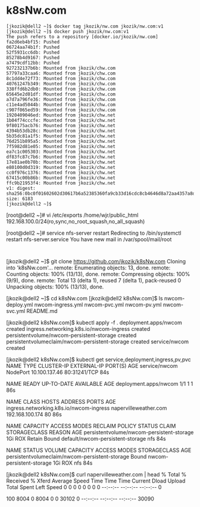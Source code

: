 # k8sNw.com
```
[jkozik@dell2 ~]$ docker tag jkozik/nw.com jkozik/nw.com:v1
[jkozik@dell2 ~]$ docker push jkozik/nw.com:v1
The push refers to a repository [docker.io/jkozik/nw.com]
fa2d6eb4bf15: Pushed
06724aa74b1f: Pushed
52f5931cc6db: Pushed
85278b4d9167: Pushed
a7479cdf12bb: Pushed
927232137b6b: Mounted from jkozik/chw.com
57797a33caa6: Mounted from jkozik/chw.com
8c1dd4e72f73: Mounted from jkozik/chw.com
40761247b349: Mounted from jkozik/chw.com
338ffd6b2db0: Mounted from jkozik/chw.com
65645e2d01df: Mounted from jkozik/chw.com
a7d7a796fe36: Mounted from jkozik/chw.com
c11e4ad5044b: Mounted from jkozik/chw.com
c907f065ed59: Mounted from jkozik/chw.com
1920409046ed: Mounted from jkozik/chw.net
1b04f74cccfe: Mounted from jkozik/chw.net
9f80175acb76: Mounted from jkozik/chw.net
4394b53db28c: Mounted from jkozik/chw.net
5b35dc81a1f5: Mounted from jkozik/chw.net
76d251b895a5: Mounted from jkozik/chw.net
7f5982d81e05: Mounted from jkozik/chw.net
ea7c1c005303: Mounted from jkozik/chw.net
df83fc87c7b6: Mounted from jkozik/chw.net
17e81ae0b70b: Mounted from jkozik/chw.net
e80100d0d319: Mounted from jkozik/chw.net
cc0f976c1376: Mounted from jkozik/chw.net
67415c00b86b: Mounted from jkozik/chw.net
ffc9b21953f4: Mounted from jkozik/chw.net
v1: digest: sha256:0bc0f01602602d30617b6a52385360fa9cb33d16cdc8cb4646d8a72aa4357a8d size: 6183
[jkozik@dell2 ~]$
```
[root@dell2 ~]# vi /etc/exports
/home/wjr/public_html    192.168.100.0/24(ro,sync,no_root_squash,no_all_squash)

[root@dell2 ~]# service nfs-server restart
Redirecting to /bin/systemctl restart nfs-server.service
You have new mail in /var/spool/mail/root
```


```
[jkozik@dell2 ~]$ git clone https://github.com/jkozik/k8sNw.com
Cloning into 'k8sNw.com'...
remote: Enumerating objects: 13, done.
remote: Counting objects: 100% (13/13), done.
remote: Compressing objects: 100% (9/9), done.
remote: Total 13 (delta 1), reused 7 (delta 1), pack-reused 0
Unpacking objects: 100% (13/13), done.

[jkozik@dell2 ~]$ cd k8sNw.com
[jkozik@dell2 k8sNw.com]$ ls
nwcom-deploy.yml  nwcom-ingress.yml  nwcom-pvc.yml  nwcom-pv.yml  nwcom-svc.yml  README.md

[jkozik@dell2 k8sNw.com]$ kubectl apply -f .
deployment.apps/nwcom created
ingress.networking.k8s.io/nwcom-ingress created
persistentvolume/nwcom-persistent-storage created
persistentvolumeclaim/nwcom-persistent-storage created
service/nwcom created

[jkozik@dell2 k8sNw.com]$ kubectl get service,deployment,ingress,pv,pvc
NAME                      TYPE        CLUSTER-IP       EXTERNAL-IP   PORT(S)        AGE
service/nwcom             NodePort    10.100.137.46    <none>        80:31241/TCP   84s

NAME                                  READY   UP-TO-DATE   AVAILABLE   AGE
deployment.apps/nwcom                 1/1     1            1           86s

NAME                                                CLASS    HOSTS                     ADDRESS           PORTS   AGE
ingress.networking.k8s.io/nwcom-ingress             <none>   napervilleweather.com     192.168.100.174   80      86s

NAME                                            CAPACITY   ACCESS MODES   RECLAIM POLICY   STATUS   CLAIM                                  STORAGECLASS   REASON   AGE
persistentvolume/nwcom-persistent-storage       1Gi        ROX            Retain           Bound    default/nwcom-persistent-storage       nfs                     84s

NAME                                                 STATUS   VOLUME                         CAPACITY   ACCESS MODES   STORAGECLASS   AGE
persistentvolumeclaim/nwcom-persistent-storage       Bound    nwcom-persistent-storage       1Gi        ROX            nfs            84s

[jkozik@dell2 k8sNw.com]$ curl napervilleweather.com | head
  % Total    % Received % Xferd  Average Speed   Time    Time     Time  Current
                                 Dload  Upload   Total   Spent    Left  Speed
  0     0    0     0    0     0      0      0 --:--:-- --:--:-- --:--:--     0<!DOCTYPE html PUBLIC "-//W3C//DTD XHTML 1.0 Transitional//EN"
   "http://www.w3.org/TR/xhtml1/DTD/xhtml1-transitional.dtd">
<html xmlns="http://www.w3.org/1999/xhtml">
  <head>
    <!-- ##### start AJAX mods ##### -->
    <script type="text/javascript" src="ajaxCUwx.js"></script>
    <!-- AJAX updates by Ken True - http://saratoga-weather.org/wxtemplates/ -->
    <script type="text/javascript" src="ajaxgizmo.js"></script>
    <script type="text/javascript" src="language-en.js"></script>
        <!-- language for AJAX script included -->
100  8004    0  8004    0     0  30102      0 --:--:-- --:--:-- --:--:-- 30090
    
```
